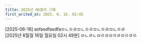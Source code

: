 ---     title: 2025년 06월의 기록      first_writed_at: 2025. 6. 16. 02:45    ---       [2025-06-16] asfasdfasdfaㅁㄴㅇㄹㅁㄴㅇㄹㅁㄴㅇㄹㅁㄴㅇㄹ        
[2025년 6월월 16일 월요일 02시 49분] ㅁㄴㄹㄴㅁㅇㄹㅁㅇㄹㅁㅇㄹㅇ    